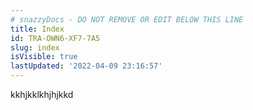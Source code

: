 ```yaml
---
# snazzyDocs - DO NOT REMOVE OR EDIT BELOW THIS LINE
title: Index
id: TRA-OWN6-XF7-7A5
slug: index
isVisible: true
lastUpdated: '2022-04-09 23:16:57'
---
```

kkhjkklkhjhjkkd